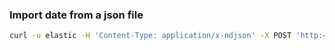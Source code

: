 ### Import date from a json file
```bash
curl -u elastic -H 'Content-Type: application/x-ndjson' -X POST 'http:<elasticsearch_ip>:9200/bank/_bulk?pretty' --data-binary @<json_file_path> > <output.json>
```
